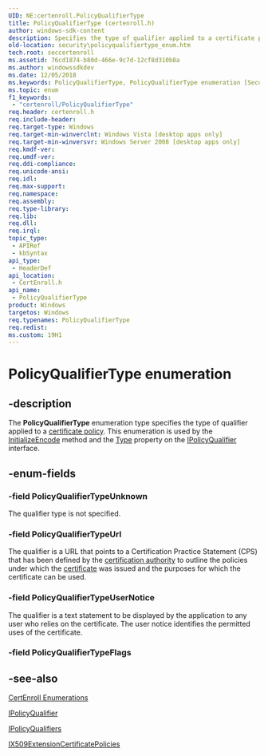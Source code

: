 ```yaml
---
UID: NE:certenroll.PolicyQualifierType
title: PolicyQualifierType (certenroll.h)
author: windows-sdk-content
description: Specifies the type of qualifier applied to a certificate policy.
old-location: security\policyqualifiertype_enum.htm
tech.root: seccertenroll
ms.assetid: 76cd1874-b80d-466e-9c7d-12cf8d310b8a
ms.author: windowssdkdev
ms.date: 12/05/2018
ms.keywords: PolicyQualifierType, PolicyQualifierType enumeration [Security], PolicyQualifierTypeUnknown, PolicyQualifierTypeUrl, PolicyQualifierTypeUserNotice, certenroll/PolicyQualifierType, certenroll/PolicyQualifierTypeUnknown, certenroll/PolicyQualifierTypeUrl, certenroll/PolicyQualifierTypeUserNotice, security.policyqualifiertype_enum
ms.topic: enum
f1_keywords: 
 - "certenroll/PolicyQualifierType"
req.header: certenroll.h
req.include-header: 
req.target-type: Windows
req.target-min-winverclnt: Windows Vista [desktop apps only]
req.target-min-winversvr: Windows Server 2008 [desktop apps only]
req.kmdf-ver: 
req.umdf-ver: 
req.ddi-compliance: 
req.unicode-ansi: 
req.idl: 
req.max-support: 
req.namespace: 
req.assembly: 
req.type-library: 
req.lib: 
req.dll: 
req.irql: 
topic_type:
 - APIRef
 - kbSyntax
api_type:
 - HeaderDef
api_location:
 - CertEnroll.h
api_name:
 - PolicyQualifierType
product: Windows
targetos: Windows
req.typenames: PolicyQualifierType
req.redist: 
ms.custom: 19H1
---
```


# PolicyQualifierType enumeration


## -description


The <b>PolicyQualifierType</b> enumeration type specifies the type of qualifier applied to a <a href="https://docs.microsoft.com/windows/desktop/SecGloss/c-gly">certificate policy</a>. This enumeration is used by the <a href="https://docs.microsoft.com/windows/desktop/api/certenroll/nf-certenroll-ipolicyqualifier-initializeencode">InitializeEncode</a> method and the  <a href="https://docs.microsoft.com/windows/desktop/api/certenroll/nf-certenroll-ipolicyqualifier-get_type">Type</a> property on the <a href="https://docs.microsoft.com/windows/desktop/api/certenroll/nn-certenroll-ipolicyqualifier">IPolicyQualifier</a> interface. 


## -enum-fields




### -field PolicyQualifierTypeUnknown

The qualifier type is not specified.


### -field PolicyQualifierTypeUrl

The qualifier is a URL that points to a Certification Practice Statement (CPS) that has been defined by the <a href="https://docs.microsoft.com/windows/desktop/SecGloss/c-gly">certification authority</a> to outline the policies under which the <a href="https://docs.microsoft.com/windows/desktop/SecGloss/c-gly">certificate</a> was issued and the purposes for which the certificate can be used.


### -field PolicyQualifierTypeUserNotice

The qualifier is a text statement to be displayed by the application to any user who relies on the certificate. The user notice identifies the permitted uses of the certificate.


### -field PolicyQualifierTypeFlags




## -see-also




<a href="https://docs.microsoft.com/windows/desktop/SecCertEnroll/certenroll-enumerations">CertEnroll Enumerations</a>



<a href="https://docs.microsoft.com/windows/desktop/api/certenroll/nn-certenroll-ipolicyqualifier">IPolicyQualifier</a>



<a href="https://docs.microsoft.com/windows/desktop/api/certenroll/nn-certenroll-ipolicyqualifiers">IPolicyQualifiers</a>



<a href="https://docs.microsoft.com/windows/desktop/api/certenroll/nn-certenroll-ix509extensioncertificatepolicies">IX509ExtensionCertificatePolicies</a>
 

 


